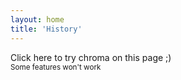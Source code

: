 ```yaml
---
layout: home
title: 'History'
---
```

<script setup>
import { ref } from "vue";
import TimelineCard from './.vitepress/components/TimelineCard.vue';

import { AcademicCapIcon, ArrowsRightLeftIcon, BuildingOffice2Icon, CakeIcon, CodeBracketSquareIcon, InformationCircleIcon, RocketLaunchIcon } from '@heroicons/vue/24/solid';

const events = ref([
    {
      date: 'July 9, 1987',
      title: 'I was born',
      subtitle: '',
      description: `Happy birthday to me!`,
      icon: 'cake',
      color: '#668284'
    },
    {
      date: 'Circa 1997',
      title: 'The Cloud Journey Begins',
      subtitle: 'Started Learning HTML/CSS',
      description: `Thanks to my older brother who left a giant html bible sitting around the house. This book would be the starting point for my entire professional life.`,
      icon: 'code',
      color: '#2A2829'
    },
    {
      date: 'Circa 2004',
      title: 'Enter Server Side',
      subtitle: 'Got bored just building "websites"',
      description: `I was introduced to PHP by a friend in high school and I began to learn everything I needed to know about building a fully functionaly application.`,
      icon: 'code',
      color: '#493736'
    },
    {
      date: 'June 2005',
      title: 'Graduated High School',
      subtitle: '',
      description: `Tried to find myself...that didn't work.<br />Went back to coding eventually :D`,
      icon: 'learn',
      color: '#7B3B3B'
    },
    {
      date: '2005-2010',
      title: 'Odd Jobs and such',
      subtitle: 'It was a long time ago...',
      description: `During this time I did some freelance work and an internship but it's so long ago I don't really remember all the details. Was a good time to cut my teeth and get some work under my belt as a young lad.`,
      icon: 'rocket',
      color: '#668284',
    },
    {
      date: 'Circa 2010',
      title: 'Hired at Mautofied',
      subtitle: 'Software Engineer',
      description: `I got to work on their flagship site (that was later acquired) as well as some side contracts managed by the company.`,
      icon: 'work',
      link: 'https://mautofied.com',
      linkText: 'Check out mautofied.com',
      color: '#2A2829'
    },
    {
      date: 'October 2011',
      title: 'Hired at Weedmaps',
      subtitle: 'Jr. Software Engineer',
      description: `Got to work along side a lot of talented developers, designers and business peole at this booming startup. This job was a huge leap as I was exposed to many concepts and technologies that were missing from my skillset.`,
      icon: 'work',
      color: '#493736',
      link: 'https://weedmaps.com',
      linkText: 'Check out weedmaps.com'
    },
    {
      date: '2012-2014',
      title: 'Hired at Socialbliss',
      subtitle: 'A fashion startup pinterest clone',
      description: `I spent a couple years growing at this company and was responsible for a majority of the dev tasks on their flagship site. I also spearheaded the effort to convert their site into a fully functional sales marketplace with a lifestyle monthly subscription box service.`,
      icon: 'work',
      color: '#7B3B3B'
    },
    {
      split: [
        {
          date: '2016',
          title: 'Co-Created Amino Editor',
          subtitle: 'The best-in-class live css editor chrome extension',
          description: `Amino was originally my initial exploration into the world of chrome extensions. I partnered up with a designer and we grew that into something truly wonderful. Today Amino boastes over 30k active installed users on the chrome web store alone.`,
          color: '#7F79D3',
          link: 'https://aminoeditor.com',
          linkTest: 'Try Amino'
        },
        {
          date: '2014 - 2019',
          title: 'Hired at Restoration Media',
          subtitle: 'A data management and marketing firm',
          description: `I started out as a software engineer and later grew into the lead DevOps role at the company. During my tenure here I was responsible for managing large scale infrastructure and executed a vision that was able to save hundreds of thousands of dollars in costs each year.`,
          color: '#668284',
        }
      ],
      icon: 'work',
      color: '#668284',
    },
    {
      date: 'October 2019',
      title: 'Founded: Frozen Crow',
      subtitle: 'We started a business of our own',
      description: `Me and my partners at Frozen Crow set out to build a data management and marketing company. Little did we know that COVID was just around the corner, but through good times and bad we've stuck together, still building the business to this day.`,
      icon: 'rocket',
      link: 'https://frozencrow.com',
      linkText: 'Check out frozencrow.com',
      color: '#2A2829'
    },
    {
      date: 'May 10th, 2022',
      title: 'Launched Chroma',
      subtitle: 'Revolutionizng color picking and pallette creating in chrome based browsers',
      description: `Chroma was the next release from me and my partner that created amino. We'd gotten a taste of the chrome extension space and we enjoyed it. Chroma has built up over 10k installed users in chrome alone and holds a sturdy 4.8 star rating.`,
      icon: 'rocket',
      color: '#EC4899',
      link: 'https://chroma.dev',
      linkText: 'Check out chroma.dev',
    },
    {
      date: '2023 and Beyond',
      icon: 'info',
      color: '#493736',
      title: 'A busy year and more',
      description: `Managing a few large projects with Frozen Crow kept me pretty busy this year but there's still a lot of room to continue growing. We're constantly looking for new opportunities and improving our services. A heavy focus on our email marketing platform Carrier Crow has expanded the world of email for our users.<br /><br /><b>Stay tuned for what's next</b>`
    }
]);

  const isChromaDemoLoaded = () => {
    return document.getElementsByTagName('chroma-container').length > 0;
  }

  const loadChromaDemo = () => {
    if (isChromaDemoLoaded()) {
      return;
    }

    let tag = document.createElement('chroma-container');
    tag.setAttribute('num-colors', 5);
    tag.setAttribute('style', 'pointer-events: none;');
    document.body.appendChild(tag);
  }
</script>

<div class="flex flex-col items-center">
  <div class="w-full md:w-3/4 p-4">
    <div class="flex even:flex-row-reverse w-full" v-for="item in events" :key="item">
      <div class="flex-1">
        <TimelineCard :item="item.split[0]" v-if="item.split" class="hidden md:block" />
      </div>
      <div class="flex flex-col items-center flex-none mx-6">
        <span class="hover:scale-110 flex p-2 rounded-full items-center justify-center text-white border-circle z-1 shadow-1" :style="{ backgroundColor: item.color }">
          <AcademicCapIcon v-if="item.icon == 'learn'" class="w-6 h-6 text-white" />
          <BuildingOffice2Icon v-if="item.icon == 'work'" class="w-6 h-6 text-white" />
          <CakeIcon v-if="item.icon == 'cake'" class="w-6 h-6 text-white" />
          <CodeBracketSquareIcon v-if="item.icon == 'code'" class="w-6 h-6 text-white" />
          <InformationCircleIcon v-if="item.icon == 'info'" class="w-6 h-6 text-white" />
          <RocketLaunchIcon v-if="item.icon == 'rocket'" class="w-6 h-6 text-white" />
        </span>
        <div class="border border-[var(--vp-c-default-soft)] h-full"></div>
      </div>
      <div class="flex-1">
        <TimelineCard :item="item.split[0]" v-if="item.split" class="block md:hidden" />
        <TimelineCard :item="item.split[1]" v-if="item.split" />
        <TimelineCard :item="item" v-else />
        <div class="bg-[#EC4899] cursor-pointer hover:scale-110 font-bold p-2 -mt-6 text-white rounded-xl" v-if="item.title=='Launched Chroma'" @click.prevent="loadChromaDemo">
          Click here to try chroma on this page ;)<br />
          <small>Some features won't work</small>
        </div>
      </div>
    </div>
  </div>
</div>
